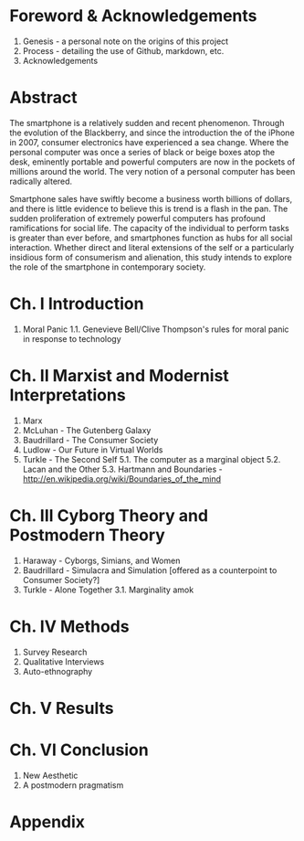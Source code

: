 # Foreword & Acknowledgements
1. Genesis - a personal note on the origins of this project
2. Process - detailing the use of Github, markdown, etc.
3. Acknowledgements

# Abstract
The smartphone is a relatively sudden and recent phenomenon. Through the evolution of the Blackberry, and since the introduction the of the iPhone in 2007, consumer electronics have experienced a sea change. Where the personal computer was once a series of black or beige boxes atop the desk, eminently portable and powerful computers are now in the pockets of millions around the world. The very notion of a personal computer has been radically altered.

Smartphone sales have swiftly become a business worth billions of dollars, and there is little evidence to believe this is trend is a flash in the pan. The sudden proliferation of extremely powerful computers has profound ramifications for social life. The capacity of the individual to perform tasks is greater than ever before, and smartphones function as hubs for all social interaction. Whether direct and literal extensions of the self or a particularly insidious form of consumerism and alienation, this study intends to explore the role of the smartphone in contemporary society.

# Ch. I Introduction
1. Moral Panic
1.1. Genevieve Bell/Clive Thompson's rules for moral panic in response to technology

# Ch. II Marxist and Modernist Interpretations
1. Marx
2. McLuhan - The Gutenberg Galaxy
3. Baudrillard - The Consumer Society
4. Ludlow - Our Future in Virtual Worlds
5. Turkle - The Second Self
5.1. The computer as a marginal object
5.2. Lacan and the Other
5.3. Hartmann and Boundaries - http://en.wikipedia.org/wiki/Boundaries_of_the_mind

# Ch. III Cyborg Theory and Postmodern Theory
1. Haraway - Cyborgs, Simians, and Women
2. Baudrillard - Simulacra and Simulation [offered as a counterpoint to Consumer Society?]
3. Turkle - Alone Together
3.1. Marginality amok

# Ch. IV Methods
1. Survey Research
2. Qualitative Interviews
3. Auto-ethnography

# Ch. V Results

# Ch. VI Conclusion
1. New Aesthetic
2. A postmodern pragmatism
# Appendix